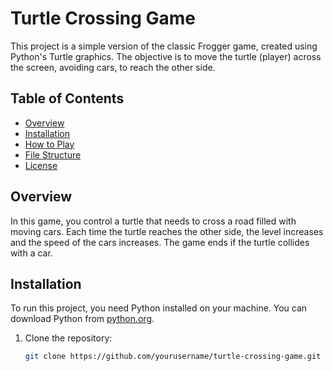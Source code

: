 # Turtle Crossing Game

This project is a simple version of the classic Frogger game, created using Python's Turtle graphics. The objective is to move the turtle (player) across the screen, avoiding cars, to reach the other side.

## Table of Contents
- [Overview](#overview)
- [Installation](#installation)
- [How to Play](#how-to-play)
- [File Structure](#file-structure)
- [License](#license)

## Overview
In this game, you control a turtle that needs to cross a road filled with moving cars. Each time the turtle reaches the other side, the level increases and the speed of the cars increases. The game ends if the turtle collides with a car.

## Installation
To run this project, you need Python installed on your machine. You can download Python from [python.org](https://www.python.org/).

1. Clone the repository:
   ```sh
   git clone https://github.com/yourusername/turtle-crossing-game.git
